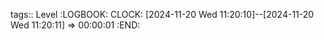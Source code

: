 tags:: Level
:LOGBOOK:
CLOCK: [2024-11-20 Wed 11:20:10]--[2024-11-20 Wed 11:20:11] =>  00:00:01
:END:
